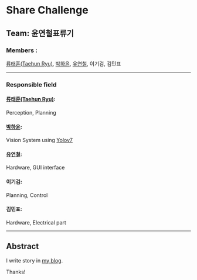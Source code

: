 # Share Challenge
## Team: 윤연철표류기
### Members : 
[류태훈(Taehun Ryu)](https://github.com/taehun-ryu), [박하윤](https://github.com/parkhy0106), [유연철](https://github.com/YouYCJS), 이기검, 김민표

---
### Responsible field
#### [류태훈(Taehun Ryu)](https://github.com/taehun-ryu):
Perception, Planning
#### [박하윤](https://github.com/parkhy0106):
Vision System using [Yolov7](https://github.com/WongKinYiu/yolov7)
#### [유연철](https://github.com/YouYCJS):
Hardware, GUI interface
#### 이기검:
Planning, Control
#### 김민표:
Hardware, Electrical part

---

## Abstract
I write story in [my blog](https://taehun-ryu.github.io/portfolio/share_challange/).

Thanks!
